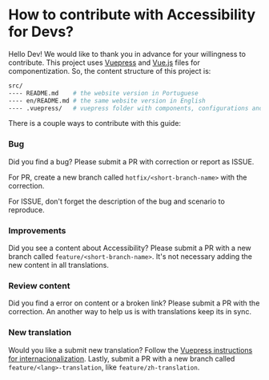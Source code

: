 # How to contribute with Accessibility for Devs?

Hello Dev! We would like to thank you in advance for your willingness to contribute. This project uses [Vuepress](vuepress.vuejs.org) and [Vue.js](vuejs.org) files for componentization. So, the content structure of this project is:

```sh
src/
---- README.md    # the website version in Portuguese
---- en/README.md # the same website version in English
---- .vuepress/   # vuepress folder with components, configurations and so on
```

There is a couple ways to contribute with this guide:

### Bug

Did you find a bug? Please submit a PR with correction or report as ISSUE.

For PR, create a new branch called `hotfix/<short-branch-name>` with the correction.

For ISSUE, don't forget the description of the bug and scenario to reproduce.

### Improvements

Did you see a content about Accessibility? Please submit a PR with a new branch called `feature/<short-branch-name>`. It's not necessary adding the new content in all translations.

### Review content

Did you find a error on content or a broken link? Please submit a PR with the correction. An another way to help us is with translations keep its in sync.

### New translation

Would you like a submit new translation? Follow the [Vuepress instructions for internacionalization](https://vuepress.vuejs.org/guide/i18n.html). Lastly, submit a PR with a new branch called `feature/<lang>-translation`, like `feature/zh-translation`.
